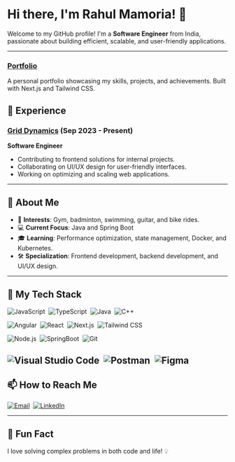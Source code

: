 # Hi there, I'm Rahul Mamoria! 👋

Welcome to my GitHub profile! I'm a **Software Engineer** from India, passionate about building efficient, scalable, and user-friendly applications.

---
### [Portfolio](https://rahulmamoria.vercel.app/)
A personal portfolio showcasing my skills, projects, and achievements. Built with Next.js and Tailwind CSS.

## 💼 Experience

### [Grid Dynamics](https://www.linkedin.com/company/grid-dynamics/posts/?feedView=all) (Sep 2023 - Present)

**Software Engineer**
- Contributing to frontend solutions for internal projects.
- Collaborating on UI/UX design for user-friendly interfaces.
- Working on optimizing and scaling web applications.
---

## 🚀 About Me
- 🌟 **Interests**: Gym, badminton, swimming, guitar, and bike rides.
- 💻 **Current Focus**: Java and Spring Boot
- 🎓 **Learning**: Performance optimization, state management, Docker, and Kubernetes.
- 🛠️ **Specialization**: Frontend development, backend development, and UI/UX design.
---


## 💼 My Tech Stack

![JavaScript](https://img.shields.io/badge/-JavaScript-05122A?style=for-the-badge&logo=javascript)&nbsp;
![TypeScript](https://img.shields.io/badge/-TypeScript-05122A?style=for-the-badge&logo=typescript)&nbsp;
![Java](https://img.shields.io/badge/-Java-05122A?style=for-the-badge&logo=java)&nbsp;
![C++](https://img.shields.io/badge/-C++-05122A?style=for-the-badge&logo=c%2B%2B)&nbsp;

![Angular](https://img.shields.io/badge/-Angular-05122A?style=for-the-badge&logo=angular)&nbsp;
![React](https://img.shields.io/badge/-React-05122A?style=for-the-badge&logo=react)&nbsp;
![Next.js](https://img.shields.io/badge/-Next.js-05122A?style=for-the-badge&logo=next.js)&nbsp;
![Tailwind CSS](https://img.shields.io/badge/-Tailwind%20CSS-05122A?style=for-the-badge&logo=tailwindcss)&nbsp;

![Node.js](https://img.shields.io/badge/-Node.js-05122A?style=for-the-badge&logo=node.js)&nbsp;
![SpringBoot](https://img.shields.io/badge/-Springboot-05122A?style=for-the-badge&logo=springboot)&nbsp;
![Git](https://img.shields.io/badge/-Git-05122A?style=for-the-badge&logo=git)&nbsp;

![Visual Studio Code](https://img.shields.io/badge/-VS%20Code-05122A?style=for-the-badge&logo=visual-studio-code&logoColor=007ACC)&nbsp;
![Postman](https://img.shields.io/badge/-Postman-05122A?style=for-the-badge&logo=postman)&nbsp;
![Figma](https://img.shields.io/badge/-Figma-05122A?style=for-the-badge&logo=figma)&nbsp;
---
## 📫 How to Reach Me

[![Email](https://img.shields.io/badge/-rahulmamoria@gmail.com-D14836?style=for-the-badge&logo=gmail&logoColor=white)](mailto:rahulmamoria@gmail.com)&nbsp;
[![LinkedIn](https://img.shields.io/badge/-Rahul%20Mamoria-0077B5?style=for-the-badge&logo=linkedin&logoColor=white)](https://www.linkedin.com/in/rahulmm07/)

---

## 🌟 Fun Fact

I love solving complex problems in both code and life! 💡

